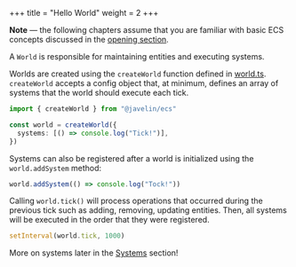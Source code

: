 +++
title = "Hello World"
weight = 2
+++

<aside>
  <p>
    <strong>Note</strong> — the following chapters assume that you are familiar with basic ECS concepts discussed in the <a href="/ecs">opening section</a>.
  </p>
</aside>

A `World` is responsible for maintaining entities and executing systems.

Worlds are created using the `createWorld` function defined in [world.ts](https://github.com/3mcd/javelin/blob/master/packages/ecs/src/world.ts). `createWorld` accepts a config object that, at minimum, defines an array of systems that the world should execute each tick.

```typescript
import { createWorld } from "@javelin/ecs"

const world = createWorld({
  systems: [() => console.log("Tick!")],
})
```

Systems can also be registered after a world is initialized using the `world.addSystem` method:

```typescript
world.addSystem(() => console.log("Tock!"))
```

Calling `world.tick()` will process operations that occurred during the previous tick such as adding, removing, updating entities. Then, all systems will be executed in the order that they were registered.

```typescript
setInterval(world.tick, 1000)
```

More on systems later in the [Systems](/ecs/systems) section!
